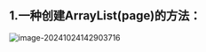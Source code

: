 ## 1.一种创建ArrayList(page)的方法：

![image-20241024142903716](C:\Users\hjl\AppData\Roaming\Typora\typora-user-images\image-20241024142903716.png)